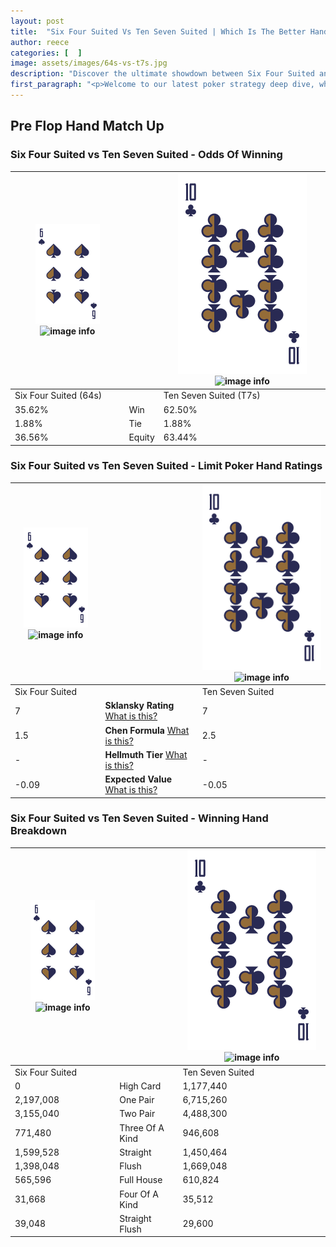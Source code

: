 ```yaml
---
layout: post
title:  "Six Four Suited Vs Ten Seven Suited | Which Is The Better Hand In Poker? A Complete Guide"
author: reece
categories: [  ]
image: assets/images/64s-vs-t7s.jpg
description: "Discover the ultimate showdown between Six Four Suited and Ten Seven Suited in poker! Uncover the odds, strategies, and scenarios where one hand triumphs over the other. Get ready to up your poker game with this thrilling analysis."
first_paragraph: "<p>Welcome to our latest poker strategy deep dive, where we're pitting two distinct hands against each other in a high-stakes showdown: Six Four Suited vs Ten Seven Suited.</p><p>In the dynamic world of poker, every decision counts, and knowing which hand holds the upper hand is key to your success at the table.</p><p>In this article, we'll dissect these two hands, explore the scenarios where one dominates the other, and equip you with the knowledge to make strategic choices that can tip the odds in your favor.</p><p>Get ready to unravel the intriguing dynamics of these poker hands and elevate your game to new heights.</p>"
---
```




[comment]: # (sp0)

## Pre Flop Hand Match Up

<div class="table hand-ratings" markdown="1"> 



### Six Four Suited vs Ten Seven Suited - Odds Of Winning


    
| ![image info](assets/images/hand1/6.png) ![image info](assets/images/hand1/4s.png) |  | ![image info](assets/images/hand2/T.png) ![image info](assets/images/hand2/7s.png) |
| -------- | -------- | -------- |
| Six Four Suited (64s) |  | Ten Seven Suited (T7s) |
| 35.62% | Win | 62.50% |
| 1.88% | Tie | 1.88% |
| 36.56% | Equity | 63.44% |




[comment]: # (sp1)



### Six Four Suited vs Ten Seven Suited - Limit Poker Hand Ratings


    
| ![image info](assets/images/hand1/6.png) ![image info](assets/images/hand1/4s.png) |  | ![image info](assets/images/hand2/T.png) ![image info](assets/images/hand2/7s.png) |
| -------- | -------- | -------- |
| Six Four Suited |  | Ten Seven Suited |
| 7 | **Sklansky Rating** [What is this?](/sklansky-rating-explained) | 7 |
| 1.5 | **Chen Formula** [What is this?](/chen-formula-explained) | 2.5 |
| - | **Hellmuth Tier** [What is this?](/Hellmuth-tier-explained) | - |
| -0.09 | **Expected Value** [What is this?](/expected-value-explained) | -0.05 |




[comment]: # (sp2)



### Six Four Suited vs Ten Seven Suited - Winning Hand Breakdown


    
| ![image info](assets/images/hand1/6.png) ![image info](assets/images/hand1/4s.png) |  | ![image info](assets/images/hand2/T.png) ![image info](assets/images/hand2/7s.png) |
| -------- | -------- | -------- |
| Six Four Suited |  | Ten Seven Suited |
| 0 | High Card | 1,177,440 |
| 2,197,008 | One Pair | 6,715,260 |
| 3,155,040 | Two Pair | 4,488,300 |
| 771,480 | Three Of A Kind | 946,608 |
| 1,599,528 | Straight | 1,450,464 |
| 1,398,048 | Flush | 1,669,048 |
| 565,596 | Full House | 610,824 |
| 31,668 | Four Of A Kind | 35,512 |
| 39,048 | Straight Flush | 29,600 |




[comment]: # (sp3)



</div>

[comment]: # (sp4)



[comment]: # (sp5)

